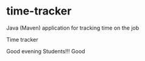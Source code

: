 # time-tracker
Java (Maven) application for tracking time on the job

Time tracker

Good evening Students!!!
Good
